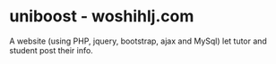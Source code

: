 # uniboost - woshihlj.com
A website (using PHP, jquery, bootstrap, ajax and MySql) let tutor and student post their info.

